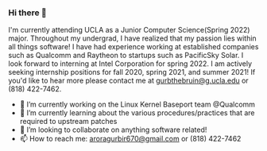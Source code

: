 ### Hi there 👋

I'm currently attending UCLA as a Junior Computer Science(Spring 2022) major. Throughout my undergrad, I have realized that my passion lies within all things software! I have had experience working at established companies such as Qualcomm and Raytheon to startups such as PacificSky Solar. I look forward to interning at Intel Corporation for spring 2022. I am actively seeking internship positions for fall 2020, spring 2021, and summer 2021! If you'd like to hear more please contact me at gurbthebruin@g.ucla.edu or (818) 422-7462.

- 🔭 I’m currently working on the Linux Kernel Baseport team @Qualcomm
- 🌱 I’m currently learning about the various procedures/practices that are required to upstream patches
- 👯 I’m looking to collaborate on anything software related!
- 📫 How to reach me: aroragurbir670@gmail.com  or (818) 422-7462

